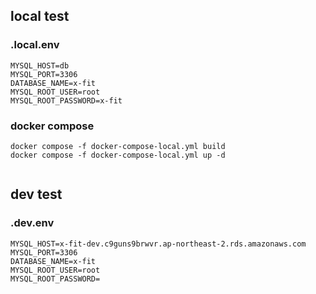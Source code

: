


## local test


### .local.env
```
MYSQL_HOST=db
MYSQL_PORT=3306
DATABASE_NAME=x-fit
MYSQL_ROOT_USER=root
MYSQL_ROOT_PASSWORD=x-fit

```
### docker compose

```
docker compose -f docker-compose-local.yml build
docker compose -f docker-compose-local.yml up -d


```

## dev test

### .dev.env
```
MYSQL_HOST=x-fit-dev.c9guns9brwvr.ap-northeast-2.rds.amazonaws.com
MYSQL_PORT=3306
DATABASE_NAME=x-fit
MYSQL_ROOT_USER=root
MYSQL_ROOT_PASSWORD=

```


